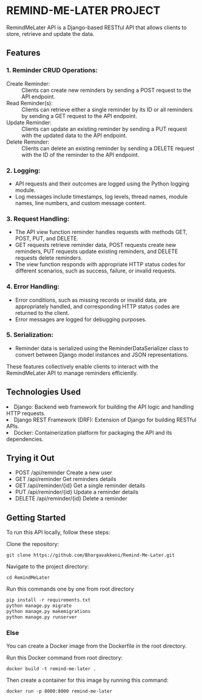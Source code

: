 <h1>REMIND-ME-LATER PROJECT</h1>

RemindMeLater API is a Django-based RESTful API that allows clients to store, retrieve and update the data.

<h2>Features</h2>

<h3>1. Reminder CRUD Operations:</h3>

<dl>
<dt>Create Reminder:</dt> <dd>Clients can create new reminders by sending a POST request to the API endpoint.</dd>
<dt>Read Reminder(s):</dt> <dd>Clients can retrieve either a single reminder by its ID or all reminders by sending a GET request to the API endpoint.</dd>
<dt>Update Reminder:</dt> <dd>Clients can update an existing reminder by sending a PUT request with the updated data to the API endpoint.</dd>
<dt>Delete Reminder:</dt> <dd>Clients can delete an existing reminder by sending a DELETE request with the ID of the reminder to the API endpoint.</dd>
</dl>

<h3>2. Logging:</h3>

<ul>
<li>API requests and their outcomes are logged using the Python logging module.</li>
<li>Log messages include timestamps, log levels, thread names, module names, line numbers, and custom message content.</li>
</ul>

<h3>3. Request Handling:</h3>

<ul>
<li>The API view function reminder handles requests with methods GET, POST, PUT, and DELETE.</li>
<li>GET requests retrieve reminder data, POST requests create new reminders, PUT requests update existing reminders, and DELETE requests delete reminders.</li>
<li>The view function responds with appropriate HTTP status codes for different scenarios, such as success, failure, or invalid requests.</li>
</ul>

<h3>4. Error Handling:</h3>

<ul>
<li>Error conditions, such as missing records or invalid data, are appropriately handled, and corresponding HTTP status codes are returned to the client.</li>
<li>Error messages are logged for debugging purposes.</li>
</ul>

<h3>5. Serialization:</h3>
<ul>
<li>Reminder data is serialized using the ReminderDataSerializer class to convert between Django model instances and JSON representations.</li>
</ul>
These features collectively enable clients to interact with the RemindMeLater API to manage reminders efficiently.

<h2>Technologies Used</h2>
<li>Django: Backend web framework for building the API logic and handling HTTP requests.</li>
<li>Django REST Framework (DRF): Extension of Django for building RESTful APIs.</li>
<li>Docker: Containerization platform for packaging the API and its dependencies.</li>

<h2>Trying it Out</h2>
<ul>
<li>POST /api/reminder	Create a new user</li>
<li>GET /api/reminder	Get reminders details</li>
<li>GET /api/reminder/{id}	Get a single reminder details</li>
<li>PUT /api/reminder/{id}	Update a reminder details</li>
<li>DELETE /api/reminder/{id}	Delete a reminder</li>
</ul>

<h2>Getting Started</h2>

To run this API locally, follow these steps:

Clone the repository:

```
git clone https://github.com/Bhargavakkeni/Remind-Me-Later.git
```

Navigate to the project directory:

```
cd RemindMeLater
```

Run this commands one by one from root directory

```python
pip install -r requirements.txt
python manage.py migrate
python manage.py makemigrations
python manage.py runserver
```

<h3>Else</h3>

You can create a Docker image from the Dockerfile in the root directory.

Run this Docker command from root directory:
```
docker build -t remind-me-later .
```

Then create a container for this image by running this command:

```
docker run -p 8000:8000 remind-me-later
```



